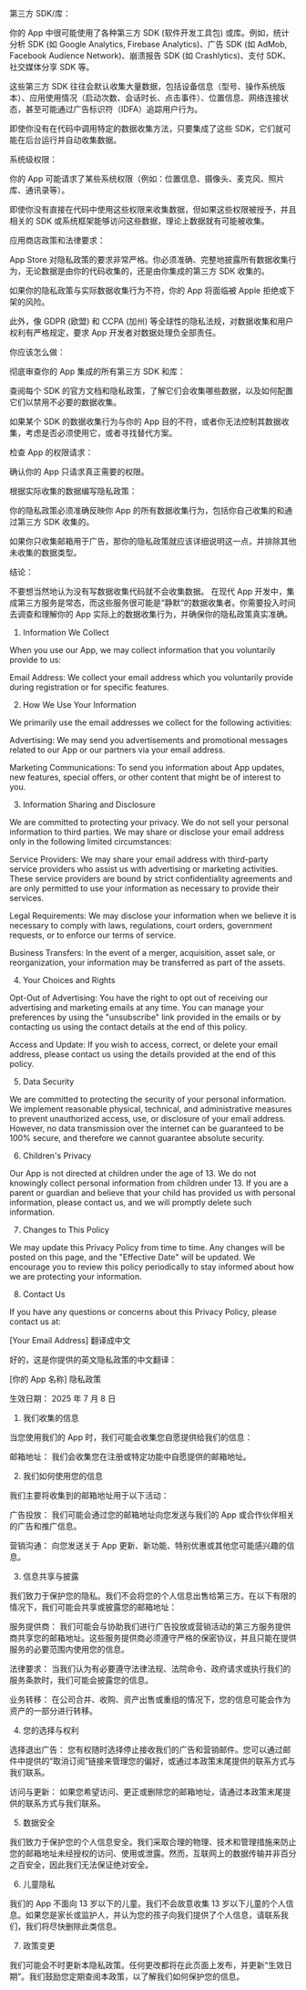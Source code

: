 第三方 SDK/库：

你的 App 中很可能使用了各种第三方 SDK (软件开发工具包) 或库。例如，统计分析 SDK (如 Google Analytics, Firebase Analytics)、广告 SDK (如 AdMob, Facebook Audience Network)、崩溃报告 SDK (如 Crashlytics)、支付 SDK、社交媒体分享 SDK 等。

这些第三方 SDK 往往会默认收集大量数据，包括设备信息（型号、操作系统版本）、应用使用情况（启动次数、会话时长、点击事件）、位置信息、网络连接状态，甚至可能通过广告标识符（IDFA）追踪用户行为。

即使你没有在代码中调用特定的数据收集方法，只要集成了这些 SDK，它们就可能在后台运行并自动收集数据。

系统级权限：

你的 App 可能请求了某些系统权限（例如：位置信息、摄像头、麦克风、照片库、通讯录等）。

即使你没有直接在代码中使用这些权限来收集数据，但如果这些权限被授予，并且相关的 SDK 或系统框架能够访问这些数据，理论上数据就有可能被收集。

应用商店政策和法律要求：

App Store 对隐私政策的要求非常严格。你必须准确、完整地披露所有数据收集行为，无论数据是由你的代码收集的，还是由你集成的第三方 SDK 收集的。

如果你的隐私政策与实际数据收集行为不符，你的 App 将面临被 Apple 拒绝或下架的风险。

此外，像 GDPR (欧盟) 和 CCPA (加州) 等全球性的隐私法规，对数据收集和用户权利有严格规定，要求 App 开发者对数据处理负全部责任。

你应该怎么做：

彻底审查你的 App 集成的所有第三方 SDK 和库：

查阅每个 SDK 的官方文档和隐私政策，了解它们会收集哪些数据，以及如何配置它们以禁用不必要的数据收集。

如果某个 SDK 的数据收集行为与你的 App 目的不符，或者你无法控制其数据收集，考虑是否必须使用它，或者寻找替代方案。

检查 App 的权限请求：

确认你的 App 只请求真正需要的权限。

根据实际收集的数据编写隐私政策：

你的隐私政策必须准确反映你 App 的所有数据收集行为，包括你自己收集的和通过第三方 SDK 收集的。

如果你只收集邮箱用于广告，那你的隐私政策就应该详细说明这一点，并排除其他未收集的数据类型。

结论：

不要想当然地认为没有写数据收集代码就不会收集数据。 在现代 App 开发中，集成第三方服务是常态，而这些服务很可能是“静默”的数据收集者。你需要投入时间去调查和理解你的 App 实际上的数据收集行为，并确保你的隐私政策真实准确。







1. Information We Collect



When you use our App, we may collect information that you voluntarily provide to us:



Email Address: We collect your email address which you voluntarily provide during registration or for specific features.



2. How We Use Your Information



We primarily use the email addresses we collect for the following activities:



Advertising: We may send you advertisements and promotional messages related to our App or our partners via your email address.



Marketing Communications: To send you information about App updates, new features, special offers, or other content that might be of interest to you.



3. Information Sharing and Disclosure



We are committed to protecting your privacy. We do not sell your personal information to third parties. We may share or disclose your email address only in the following limited circumstances:



Service Providers: We may share your email address with third-party service providers who assist us with advertising or marketing activities. These service providers are bound by strict confidentiality agreements and are only permitted to use your information as necessary to provide their services.



Legal Requirements: We may disclose your information when we believe it is necessary to comply with laws, regulations, court orders, government requests, or to enforce our terms of service.



Business Transfers: In the event of a merger, acquisition, asset sale, or reorganization, your information may be transferred as part of the assets.



4. Your Choices and Rights



Opt-Out of Advertising: You have the right to opt out of receiving our advertising and marketing emails at any time. You can manage your preferences by using the "unsubscribe" link provided in the emails or by contacting us using the contact details at the end of this policy.



Access and Update: If you wish to access, correct, or delete your email address, please contact us using the details provided at the end of this policy.



5. Data Security



We are committed to protecting the security of your personal information. We implement reasonable physical, technical, and administrative measures to prevent unauthorized access, use, or disclosure of your email address. However, no data transmission over the internet can be guaranteed to be 100% secure, and therefore we cannot guarantee absolute security.



6. Children's Privacy



Our App is not directed at children under the age of 13. We do not knowingly collect personal information from children under 13. If you are a parent or guardian and believe that your child has provided us with personal information, please contact us, and we will promptly delete such information.



7. Changes to This Policy



We may update this Privacy Policy from time to time. Any changes will be posted on this page, and the "Effective Date" will be updated. We encourage you to review this policy periodically to stay informed about how we are protecting your information.



8. Contact Us



If you have any questions or concerns about this Privacy Policy, please contact us at:



[Your Email Address] 翻译成中文



好的，这是你提供的英文隐私政策的中文翻译：

[你的 App 名称] 隐私政策

生效日期： 2025 年 7 月 8 日

1. 我们收集的信息

当您使用我们的 App 时，我们可能会收集您自愿提供给我们的信息：

邮箱地址： 我们会收集您在注册或特定功能中自愿提供的邮箱地址。

2. 我们如何使用您的信息

我们主要将收集到的邮箱地址用于以下活动：

广告投放： 我们可能会通过您的邮箱地址向您发送与我们的 App 或合作伙伴相关的广告和推广信息。

营销沟通： 向您发送关于 App 更新、新功能、特别优惠或其他您可能感兴趣的信息。

3. 信息共享与披露

我们致力于保护您的隐私。我们不会将您的个人信息出售给第三方。在以下有限的情况下，我们可能会共享或披露您的邮箱地址：

服务提供商： 我们可能会与协助我们进行广告投放或营销活动的第三方服务提供商共享您的邮箱地址。这些服务提供商必须遵守严格的保密协议，并且只能在提供服务的必要范围内使用您的信息。

法律要求： 当我们认为有必要遵守法律法规、法院命令、政府请求或执行我们的服务条款时，我们可能会披露您的信息。

业务转移： 在公司合并、收购、资产出售或重组的情况下，您的信息可能会作为资产的一部分进行转移。

4. 您的选择与权利

选择退出广告： 您有权随时选择停止接收我们的广告和营销邮件。您可以通过邮件中提供的“取消订阅”链接来管理您的偏好，或通过本政策末尾提供的联系方式与我们联系。

访问与更新： 如果您希望访问、更正或删除您的邮箱地址，请通过本政策末尾提供的联系方式与我们联系。

5. 数据安全

我们致力于保护您的个人信息安全。我们采取合理的物理、技术和管理措施来防止您的邮箱地址未经授权的访问、使用或泄露。然而，互联网上的数据传输并非百分之百安全，因此我们无法保证绝对安全。

6. 儿童隐私

我们的 App 不面向 13 岁以下的儿童。我们不会故意收集 13 岁以下儿童的个人信息。如果您是家长或监护人，并认为您的孩子向我们提供了个人信息，请联系我们，我们将尽快删除此类信息。

7. 政策变更

我们可能会不时更新本隐私政策。任何更改都将在此页面上发布，并更新“生效日期”。我们鼓励您定期查阅本政策，以了解我们如何保护您的信息。
